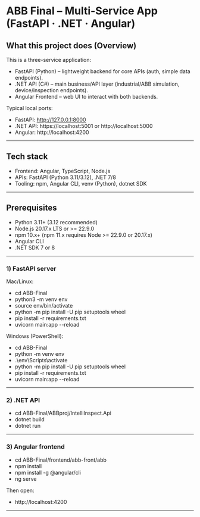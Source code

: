 # ABB Final – Multi-Service App (FastAPI · .NET · Angular)

## What this project does (Overview)
This is a three-service application:

- FastAPI (Python) – lightweight backend for core APIs (auth, simple data endpoints).
- .NET API (C#) – main business/API layer (industrial/ABB simulation, device/inspection endpoints).
- Angular Frontend – web UI to interact with both backends.

Typical local ports:
- FastAPI: http://127.0.0.1:8000
- .NET API: https://localhost:5001 or http://localhost:5000
- Angular: http://localhost:4200

---

## Tech stack
- Frontend: Angular, TypeScript, Node.js
- APIs: FastAPI (Python 3.11/3.12), .NET 7/8
- Tooling: npm, Angular CLI, venv (Python), dotnet SDK

---

## Prerequisites
- Python 3.11+ (3.12 recommended)
- Node.js 20.17.x LTS or >= 22.9.0
- npm 10.x+ (npm 11.x requires Node >= 22.9.0 or 20.17.x)
- Angular CLI
- .NET SDK 7 or 8

---

### 1) FastAPI server

Mac/Linux:
- cd ABB-Final
- python3 -m venv env
- source env/bin/activate
- python -m pip install -U pip setuptools wheel
- pip install -r requirements.txt
- uvicorn main:app --reload


Windows (PowerShell):
- cd ABB-Final
- python -m venv env
- .\env\Scripts\activate
- python -m pip install -U pip setuptools wheel
- pip install -r requirements.txt
- uvicorn main:app --reload


---

### 2) .NET API
- cd ABB-Final/ABBproj/IntelliInspect.Api
- dotnet build
- dotnet run



---

### 3) Angular frontend
- cd ABB-Final/frontend/abb-front/abb
- npm install
- npm install -g @angular/cli
- ng serve



Then open:  
- http://localhost:4200

---


